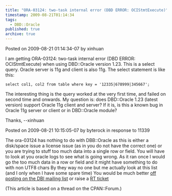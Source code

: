 ```yaml
---
title: "ORA-03124: two-task internal error (DBD ERROR: OCIStmtExecute)"
timestamp: 2009-08-21T01:14:34
tags:
  - DBD::Oracle
published: true
archive: true
---
```




Posted on 2009-08-21 01:14:34-07 by xinhuan

I am getting ORA-03124: two-task internal error (DBD ERROR: OCIStmtExecute)
when using DBD::Oracle version 1.23. This is a select query. Oracle server is 11g
and client is also 11g. The select statement is like this:

```
select col1, col2 from table where key = '12335|678999|345667';
```

The interesting thing is the query worked at the very first time, and failed on second time and onwards.
My question is: does DBD::Oracle 1.23 (latest version) support Oracle 11g client and server?
If it is, is this a known bug in Oracle 11g server or client or in DBD::Oracle module?

Thanks, --xinhuan

Posted on 2009-08-21 10:15:05-07 by byterock in response to 11339

The ora-03124 has nothing to do with DBB::Oracle as this is either a disk/space issue a license issue
(as in you do not have the correct one) or you are trying to stuff too much data into a
single row or field. You will have to look at you oracle logs to see what is going wrong.
As it ran once I would go the too much data in a row or field and it might have something to
do with non UTF8 chars By they way no one but me actually look at this list
(and I only when I have some spare time) You would be much better
[off posting on the DBI mailing list](http://www.nntp.perl.org/group/perl.dbi.users/)
or raise a [RT ticket](http://rt.cpan.org/Dist/Display.html?Queue=DBD-Oracle)

(This article is based on a thread on the CPAN::Forum.)
<!-- from http://cpanforum.com/threads/11339 -->


